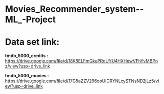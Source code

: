 # Movies_Recommender_system--ML_-Project
# Data set link:  
**tmdb_5000_credits :**  https://drive.google.com/file/d/18K5ELFmGkuPRdUYU4HXHewVFhYvMBPnz/view?usp=drive_link

**tmdb_5000_movies :**   https://drive.google.com/file/d/17G5aZZV296ooUICRYNLcySTNsND2jLz5/view?usp=drive_link
